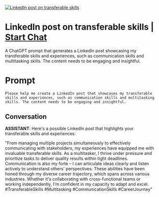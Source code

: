 
[![LinkedIn post on transferable skills ](https://flow-prompt-covers.s3.us-west-1.amazonaws.com/icon/futuristic/futu_3.png)](https://gptcall.net/chat.html?data=%7B%22contact%22%3A%7B%22id%22%3A%22h647v_OomEFqLSnSGTkDC%22%2C%22flow%22%3Atrue%7D%7D)
# LinkedIn post on transferable skills  | [Start Chat](https://gptcall.net/chat.html?data=%7B%22contact%22%3A%7B%22id%22%3A%22h647v_OomEFqLSnSGTkDC%22%2C%22flow%22%3Atrue%7D%7D)
A ChatGPT prompt that generates a LinkedIn post showcasing my transferable skills and experiences, such as communication skills and multitasking skills. The content needs to be engaging and insightful.

# Prompt

```
Please help me create a LinkedIn post that showcases my transferable skills and experiences, such as communication skills and multitasking skills. The content needs to be engaging and insightful.

```

## Conversation

**ASSISTANT**: Here's a possible LinkedIn post that highlights your transferable skills and experiences:



"From managing multiple projects simultaneously to effectively communicating with stakeholders, my experiences have equipped me with invaluable transferable skills. As a multitasker, I thrive under pressure and prioritize tasks to deliver quality results within tight deadlines. Communication is also my forte – I can articulate ideas clearly and listen actively to understand others' perspectives. These abilities have been honed through my diverse career trajectory, which spans across various industries. Whether it's collaborating with cross-functional teams or working independently, I'm confident in my capacity to adapt and excel. #TransferableSkills #Multitasking #CommunicationSkills #CareerJourney"


